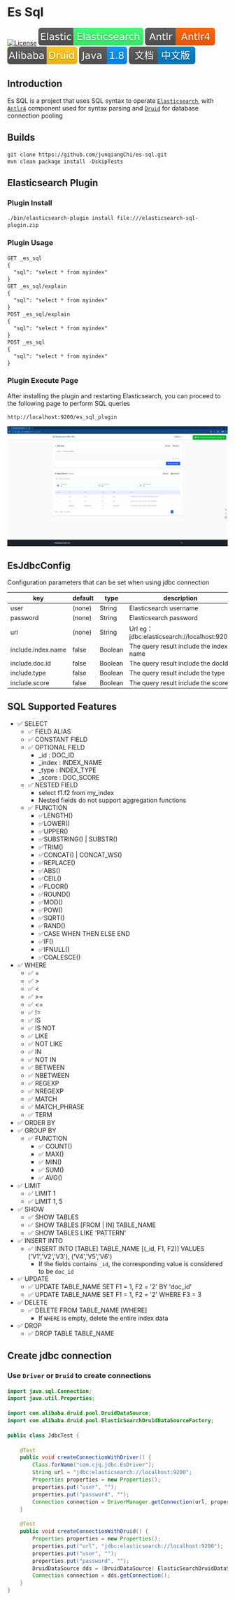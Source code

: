 # Es Sql

[![License](https://img.shields.io/badge/license-Apache%202-4EB1BA.svg)](https://www.apache.org/licenses/LICENSE-2.0.html)
[![Elastic Elasticsearch](./doc/images/Elastic-Elasticsearch.svg)](https://github.com/elastic/elasticsearch)
[![Antlr Antlr4](./doc/images/Antrl-Antrl4.svg)](https://github.com/antlr/antlr4)
[![Alibaba Druid](./doc/images/Alibaba-Druid.svg)](https://github.com/alibaba/druid)
[![Alibaba Druid](./doc/images/Java-1.8.svg)]()
[![CN doc](./doc/images/文档-中文版-blue.svg)](./doc/README-zh-CN.md)

## Introduction

Es SQL is a project that uses SQL syntax to operate [`Elasticsearch`](https://github.com/elastic/elasticsearch),
with [`Antlr4`](https://github.com/antlr/antlr4) component used for syntax parsing and [
`Druid`](https://github.com/alibaba/druid) for database connection pooling

## Builds

```shell
git clone https://github.com/junqiangChi/es-sql.git
mvn clean package install -DskipTests
```

## Elasticsearch Plugin

### Plugin Install

```shell
./bin/elasticsearch-plugin install file:///elasticsearch-sql-plugin.zip
```

### Plugin Usage

```
GET _es_sql
{
  "sql": "select * from myindex"
}
GET _es_sql/explain
{
  "sql": "select * from myindex"
}
POST _es_sql/explain
{
  "sql": "select * from myindex"
}
POST _es_sql
{
  "sql": "select * from myindex"
}
```

### Plugin Execute Page

After installing the plugin and restarting Elasticsearch, you can proceed to the following page to perform SQL queries

```
http://localhost:9200/es_sql_plugin
```

[![web site](./doc/images/Plugin-Web.png)]()

## EsJdbcConfig

Configuration parameters that can be set when using jdbc connection

| key                | default | type    | description                                |
|--------------------|---------|---------|--------------------------------------------|
| user               | (none)  | String  | Elasticsearch username                     |
| password           | (none)  | String  | Elasticsearch password                     |
| url                | (none)  | String  | Url eg：jdbc:elasticsearch://localhost:9200 |
| include.index.name | false   | Boolean | The query result include the index name    |
| include.doc.id     | false   | Boolean | The query result include the docId         |
| include.type       | false   | Boolean | The query result include the type          |
| include.score      | false   | Boolean | The query result include the score         |

## SQL Supported Features

- ✅ SELECT
    - ✅ FiELD ALIAS
    - ✅ CONSTANT FIELD
    - ✅ OPTIONAL FIELD
        - _id : DOC_ID
        - _index : INDEX_NAME
        - _type : INDEX_TYPE
        - _score : DOC_SCORE
    - ✅ NESTED FIELD
        - select f1.f2 from my_index
        - Nested fields do not support aggregation functions
    - ✅ FUNCTION
        - ✅LENGTH()
        - ✅LOWER()
        - ✅UPPER()
        - ✅SUBSTRING() | SUBSTR()
        - ✅TRIM()
        - ✅CONCAT() | CONCAT_WS()
        - ✅REPLACE()
        - ✅ABS()
        - ✅CEIL()
        - ✅FLOOR()
        - ✅ROUND()
        - ✅MOD()
        - ✅POW()
        - ✅SQRT()
        - ✅RAND()
        - ✅CASE WHEN THEN ELSE END
        - ✅IF()
        - ✅IFNULL()
        - ✅COALESCE()
- ✅ WHERE
    - ✅ =
    - ✅ >
    - ✅ <
    - ✅ >=
    - ✅ <=
    - ✅ !=
    - ✅ IS
    - ✅ IS NOT
    - ✅ LIKE
    - ✅ NOT LIKE
    - ✅ IN
    - ✅ NOT IN
    - ✅ BETWEEN
    - ✅ NBETWEEN
    - ✅ REGEXP
    - ✅ NREGEXP
    - ✅ MATCH
    - ✅ MATCH_PHRASE
    - ✅ TERM
- ✅ ORDER BY
- ✅ GROUP BY
    - ✅ FUNCTION
        - ✅ COUNT()
        - ✅ MAX()
        - ✅ MIN()
        - ✅ SUM()
        - ✅ AVG()
- ✅ LIMIT
    - ✅ LIMIT 1
    - ✅ LIMIT 1, 5
- ✅ SHOW
    - ✅ SHOW TABLES
    - ✅ SHOW TABLES [FROM | IN] TABLE_NAME
    - ✅ SHOW TABLES LIKE 'PATTERN'
- ✅ INSERT INTO
    - ✅ INSERT INTO [TABLE] TABLE_NAME [(_id, F1, F2)] VALUES ('V1','V2','V3'), ('V4','V5','V6')
        - If the fields contains `_id`, the corresponding value is considered to be `doc_id`
- ✅ UPDATE
    - ✅ UPDATE TABLE_NAME SET F1 = 1, F2 = '2' BY 'doc_id'
    - ✅ UPDATE TABLE_NAME SET F1 = 1, F2 = '2' WHERE F3 = 3
- ✅ DELETE
    - ✅ DELETE FROM TABLE_NAME [WHERE]
        - If `WHERE` is empty, delete the entire index data
- ✅ DROP
    - ✅ DROP TABLE TABLE_NAME

## Create jdbc connection

### Use `Driver` or `Druid`  to create connections

```java
import java.sql.Connection;
import java.util.Properties;

import com.alibaba.druid.pool.DruidDataSource;
import com.alibaba.druid.pool.ElasticSearchDruidDataSourceFactory;

public class JdbcTest {

    @Test
    public void createConnectionWithDriver() {
        Class.forName("com.cjq.jdbc.EsDriver");
        String url = "jdbc:elasticsearch://localhost:9200";
        Properties properties = new Properties();
        properties.put("user", "");
        properties.put("password", "");
        Connection connection = DriverManager.getConnection(url, properties);
    }

    @Test
    public void createConnectionWithDruid() {
        Properties properties = new Properties();
        properties.put("url", "jdbc:elasticsearch://localhost:9200");
        properties.put("user", "");
        properties.put("password", "");
        DruidDataSource dds = (DruidDataSource) ElasticSearchDruidDataSourceFactory.createDataSource(properties);
        Connection connection = dds.getConnection();
    }
}
```
